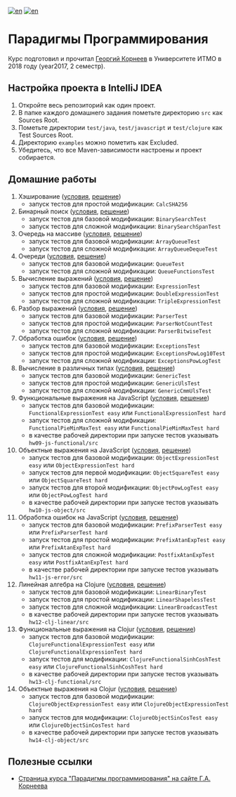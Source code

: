 [![en](https://img.shields.io/badge/lang-en-red.svg)](README.md) [![en](https://img.shields.io/badge/lang-ru-blue.svg)](README.ru.md)

# Парадигмы Программирования

Курс подготовил и прочитал [Георгий Корнеев](https://github.com/kgeorgiy) в Университете ИТМО в 2018 году (year2017, 2 семестр).

## Настройка проекта в IntelliJ IDEA

1. Откройте весь репозиторий как один проект.
2. В папке каждого домашнего задания пометьте директорию `src` как Sources Root.
3. Пометьте директории `test/java`, `test/javascript` и `test/clojure` как Test Sources Root.
4. Директорию `examples` можно пометить как Excluded.
5. Убедитесь, что все Maven-зависимости настроены и проект собирается.

## Домашние работы

1. Хэширование ([условия](hw01-hash/tasks.md), [решение](hw01-hash))
    * запуск тестов для простой модификации: `CalcSHA256`
2. Бинарный поиск ([условия](hw02-search/tasks.md), [решение](hw02-search))
    * запуск тестов для базовой модификации: `BinarySearchTest`
    * запуск тестов для сложной модификации: `BinarySearchSpanTest`
3. Очередь на массиве ([условия](hw03-array-queue/tasks.md), [решение](hw03-array-queue))
    * запуск тестов для базовой модификации: `ArrayQueueTest`
    * запуск тестов для сложной модификации: `ArrayQueueDequeTest`
4. Очереди ([условия](hw04-queues/tasks.md), [решение](hw04-queues))
    * запуск тестов для базовой модификации: `QueueTest`
    * запуск тестов для сложной модификации: `QueueFunctionsTest`
5. Вычисление выражений ([условия](hw05-expression/tasks.md), [решение](hw05-expression))
    * запуск тестов для базовой модификации: `ExpressionTest`
    * запуск тестов для простой модификации: `DoubleExpressionTest`
    * запуск тестов для сложной модификации: `TripleExpressionTest`
6. Разбор выражений ([условия](hw06-parser/tasks.md), [решение](hw06-parser))
    * запуск тестов для базовой модификации: `ParserTest`
    * запуск тестов для простой модификации: `ParserNotCountTest`
    * запуск тестов для сложной модификации: `ParserBitwiseTest`
7. Обработка ошибок ([условия](hw07-exception/tasks.md), [решение](hw07-exception))
    * запуск тестов для базовой модификации: `ExceptionsTest`
    * запуск тестов для простой модификации: `ExceptionsPowLog10Test`
    * запуск тестов для сложной модификации: `ExceptionsPowLogTest`
8. Вычисление в различных типах ([условия](hw08-generics/tasks.md), [решение](hw08-generics))
    * запуск тестов для базовой модификации: `GenericTest`
    * запуск тестов для простой модификации: `GenericUlsTest`
    * запуск тестов для сложной модификации: `GenericCmmUlsTest`
9. Функциональные выражения на JavaScript ([условия](hw09-js-functional/tasks.md), [решение](hw09-js-functional))
    * запуск тестов для базовой модификации: `FunctionalExpressionTest easy` или `FunctionalExpressionTest hard`
    * запуск тестов для сложной модификации: `FunctionalPieMinMaxTest easy` или `FunctionalPieMinMaxTest hard`
    * в качестве рабочей директории при запуске тестов указывать `hw09-js-functional/src`
10. Объектные выражения на JavaScript ([условия](hw10-js-object/tasks.md), [решение](hw10-js-object))
    * запуск тестов для базовой модификации: `ObjectExpressionTest easy` или `ObjectExpressionTest hard`
    * запуск тестов для первой модификации: `ObjectSquareTest easy` или `ObjectSquareTest hard`
    * запуск тестов для второй модификации: `ObjectPowLogTest easy` или `ObjectPowLogTest hard`
    * в качестве рабочей директории при запуске тестов указывать `hw10-js-object/src`
11. Обработка ошибок на JavaScript ([условия](hw11-js-error/tasks.md), [решение](hw11-js-error))
    * запуск тестов для базовой модификации: `PrefixParserTest easy` или `PrefixParserTest hard`
    * запуск тестов для простой модификации: `PrefixAtanExpTest easy` или `PrefixAtanExpTest hard`
    * запуск тестов для сложной модификации: `PostfixAtanExpTest easy` или `PostfixAtanExpTest hard`
    * в качестве рабочей директории при запуске тестов указывать `hw11-js-error/src`
12. Линейная алгебра на Clojure ([условия](hw12-clj-linear/tasks.md), [решение](hw12-clj-linear))
    * запуск тестов для базовой модификации: `LinearBinaryTest`
    * запуск тестов для простой модификации: `LinearShapelessTest`
    * запуск тестов для сложной модификации: `LinearBroadcastTest`
    * в качестве рабочей директории при запуске тестов указывать `hw12-clj-linear/src`
13. Функциональные выражения на Clojur ([условия](hw13-clj-functional/tasks.md), [решение](hw13-clj-functional))
    * запуск тестов для базовой модификации: `ClojureFunctionalExpressionTest easy` или `ClojureFunctionalExpressionTest hard`
    * запуск тестов для модификации: `ClojureFunctionalSinhCoshTest easy` или `ClojureFunctionalSinhCoshTest hard`
    * в качестве рабочей директории при запуске тестов указывать `hw13-clj-functional/src`
14. Объектные выражения на Clojur ([условия](hw14-clj-object/tasks.md), [решение](hw14-clj-object))
    * запуск тестов для базовой модификации: `ClojureObjectExpressionTest easy` или `ClojureObjectExpressionTest hard`
    * запуск тестов для модификации: `ClojureObjectSinCosTest easy` или `ClojureObjectSinCosTest hard`
    * в качестве рабочей директории при запуске тестов указывать `hw14-clj-object/src`
    
## Полезные ссылки

* [Страница курса "Парадигмы программирования" на сайте Г.А. Корнеева](http://www.kgeorgiy.info/courses/paradigms/)
